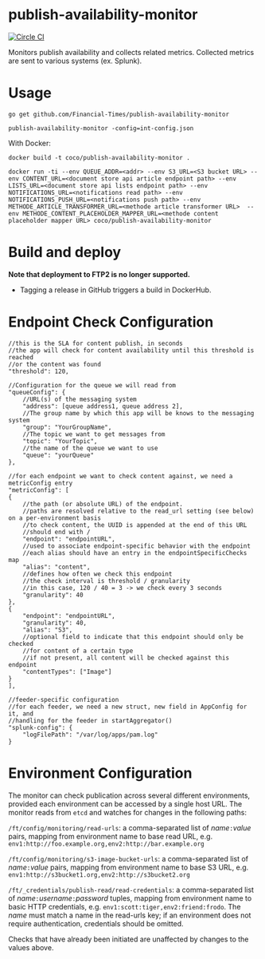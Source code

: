 # publish-availability-monitor

[![Circle CI](https://circleci.com/gh/Financial-Times/publish-availability-monitor/tree/master.png?style=shield)](https://circleci.com/gh/Financial-Times/publish-availability-monitor/tree/master)

Monitors publish availability and collects related metrics. Collected metrics are sent to various systems (ex. Splunk).

# Usage
`go get github.com/Financial-Times/publish-availability-monitor`

`publish-availability-monitor -config=int-config.json`

With Docker:

`docker build -t coco/publish-availability-monitor .`

`docker run -ti --env QUEUE_ADDR=<addr> --env S3_URL=<S3 bucket URL> --env CONTENT_URL=<document store api article endpoint path> --env LISTS_URL=<document store api lists endpoint path> --env NOTIFICATIONS_URL=<notifications read path> --env NOTIFICATIONS_PUSH_URL=<notifications push path> --env METHODE_ARTICLE_TRANSFORMER_URL=<methode article transformer URL>  --env METHODE_CONTENT_PLACEHOLDER_MAPPER_URL=<methode content placeholder mapper URL> coco/publish-availability-monitor`

# Build and deploy
__Note that deployment to FTP2 is no longer supported.__
* Tagging a release in GitHub triggers a build in DockerHub.

# Endpoint Check Configuration

```
//this is the SLA for content publish, in seconds
//the app will check for content availability until this threshold is reached
//or the content was found  
"threshold": 120,
```

```
//Configuration for the queue we will read from
"queueConfig": {
	//URL(s) of the messaging system
	"address": [queue address1, queue address 2],
	//The group name by which this app will be knows to the messaging system
	"group": "YourGroupName",
	//The topic we want to get messages from
	"topic": "YourTopic",
	//the name of the queue we want to use
	"queue": "yourQueue"
},
```

```
//for each endpoint we want to check content against, we need a metricConfig entry
"metricConfig": [
{
	//the path (or absolute URL) of the endpoint.
	//paths are resolved relative to the read_url setting (see below) on a per-environment basis
	//to check content, the UUID is appended at the end of this URL
	//should end with /
	"endpoint": "endpointURL",
	//used to associate endpoint-specific behavior with the endpoint
	//each alias should have an entry in the endpointSpecificChecks map
	"alias": "content",
	//defines how often we check this endpoint
	//the check interval is threshold / granularity
	//in this case, 120 / 40 = 3 -> we check every 3 seconds
	"granularity": 40
},
{
	"endpoint": "endpointURL",
	"granularity": 40,
	"alias": "S3",
	//optional field to indicate that this endpoint should only be checked
	//for content of a certain type
	//if not present, all content will be checked against this endpoint
	"contentTypes": ["Image"]
}
],
```

```
//feeder-specific configuration
//for each feeder, we need a new struct, new field in AppConfig for it, and
//handling for the feeder in startAggregator()
"splunk-config": {
	"logFilePath": "/var/log/apps/pam.log"
}
```

# Environment Configuration
The monitor can check publication across several different environments, provided each environment can be accessed by a single host URL. The monitor reads from `etcd` and watches for changes in the following paths:

`/ft/config/monitoring/read-urls`: a comma-separated list of _name_`:`_value_ pairs, mapping from environment name to base read URL, e.g. `env1:http://foo.example.org,env2:http://bar.example.org`

`/ft/config/monitoring/s3-image-bucket-urls`: a comma-separated list of _name_`:`_value_ pairs, mapping from environment name to base S3 URL, e.g. `env1:http://s3bucket1.org,env2:http://s3bucket2.org`

`/ft/_credentials/publish-read/read-credentials`: a comma-separated list of _name_`:`_username_`:`_password_ tuples, mapping from environment name to basic HTTP credentials, e.g. `env1:scott:tiger,env2:friend:frodo`. The _name_ must match a name in the read-urls key; if an environment does not require authentication, credentials should be omitted.

Checks that have already been initiated are unaffected by changes to the values above.

